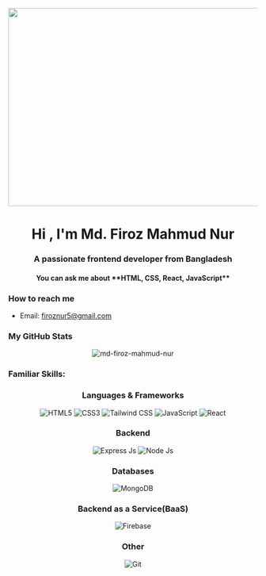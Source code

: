 <p align="center">
  <img width="800" height="400" src="https://i.ibb.co/6Z4CyHJ/360-F-308823955-XTMT8-TNKm-OYn-PEwm-Emfnskg-Nq-Qv3h-QE5.jpg" alt="">
</p>

<h1 align="center">Hi , I'm Md. Firoz Mahmud Nur</h1>
<h3 align="center">A passionate frontend developer from Bangladesh</h3>
<h4 align="center">You can ask me about **HTML, CSS, React, JavaScript**</h3>

### How to reach me

- Email: [firoznur5@gmail.com](mailto:firoznur5@gmail.com)

### My GitHub Stats

<p align="center"><img align="center" src="https://github-readme-streak-stats.herokuapp.com/?user=md-firoz-mahmud-nur&" alt="md-firoz-mahmud-nur"/></p>

<h3 align="left">Familiar Skills:</h3>
<h3 align="center">Languages & Frameworks</h3>
<p align="center">
  <img src="https://img.shields.io/badge/-HTML5-E34F26?style=for-the-badge&logo=html5&logoColor=white" alt="HTML5" />
  <img src="https://img.shields.io/badge/-CSS3-1572B6?style=for-the-badge&logo=css3&logoColor=white" alt="CSS3" />
   <img src="https://img.shields.io/badge/-Tailwind%20CSS-38B2AC?style=for-the-badge&logo=tailwind-css&logoColor=white" alt="Tailwind CSS" /> <img src="https://img.shields.io/badge/-JavaScript-F7DF1E?style=for-the-badge&logo=javascript&logoColor=333" alt="JavaScript" />
  <img src="https://img.shields.io/badge/-React-61DAFB?style=for-the-badge&logo=react&logoColor=333" alt="React" />

</p>
<h3 align="center">Backend </h3>
<p align="center">
  <img src="https://img.shields.io/badge/Express%20js-61DAFB?style=for-the-badge&logo=express&logoColor=black" alt="Express Js" />
  <img src="https://img.shields.io/badge/Node.js-1572B6?style=for-the-badge&logo=node.js&logoColor=white" alt="Node Js" />

</p>
<h3 align="center">Databases</h3>
<p align="center">
  <img src="https://img.shields.io/badge/-MongoDB-47A248?style=for-the-badge&logo=mongodb&logoColor=white" alt="MongoDB" />
</p>

<h3 align="center">Backend as a Service(BaaS)</h3>
<p align="center">
  <img src="https://img.shields.io/badge/-Firebase-FFCA28?style=for-the-badge&logo=firebase&logoColor=white" alt="Firebase" />
</p>

<h3 align="center">Other</h3>
<p align="center">
  <img src="https://img.shields.io/badge/-Git-F05032?style=for-the-badge&logo=git&logoColor=white" alt="Git" />
</p>
